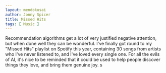 ```yaml
---
layout: mendokusai
author: Jonny Spicer
title: Missed Hits
tags: [ Music ]
---
```

Recommendation algorithms get a lot of very justified negative attention, but when done well they can be wonderful. I've finally got round to my "Missed Hits" playlist on Spotify this
year, containing 30 songs from artists who I've never listened to, and I've loved every single one. For all the evils of AI, it's nice to be reminded that it could be used to help
people discover things they love, and bring them genuine joy.
s